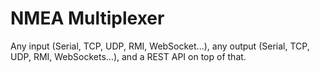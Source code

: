 # NMEA Multiplexer
Any input (Serial, TCP, UDP, RMI, WebSocket...), any output (Serial, TCP, UDP, RMI, WebSockets...), and a REST API on top of that.